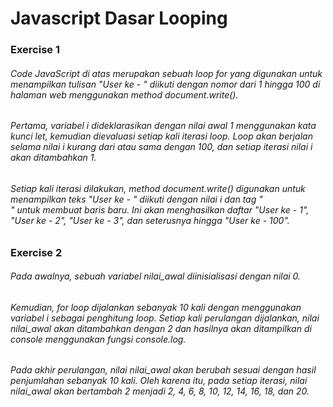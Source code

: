 # Javascript Dasar Looping

### Exercise 1
###### Code JavaScript di atas merupakan sebuah loop for yang digunakan untuk menampilkan tulisan "User ke - " diikuti dengan nomor dari 1 hingga 100 di halaman web menggunakan method document.write().
###### Pertama, variabel i dideklarasikan dengan nilai awal 1 menggunakan kata kunci let, kemudian dievaluasi setiap kali iterasi loop. Loop akan berjalan selama nilai i kurang dari atau sama dengan 100, dan setiap iterasi nilai i akan ditambahkan 1.
###### Setiap kali iterasi dilakukan, method document.write() digunakan untuk menampilkan teks "User ke - " diikuti dengan nilai i dan tag "<br>" untuk membuat baris baru. Ini akan menghasilkan daftar "User ke - 1", "User ke - 2", "User ke - 3", dan seterusnya hingga "User ke - 100".

### Exercise 2
###### Pada awalnya, sebuah variabel nilai_awal diinisialisasi dengan nilai 0.
###### Kemudian, for loop dijalankan sebanyak 10 kali dengan menggunakan variabel i sebagai penghitung loop. Setiap kali perulangan dijalankan, nilai nilai_awal akan ditambahkan dengan 2 dan hasilnya akan ditampilkan di console menggunakan fungsi console.log.
###### Pada akhir perulangan, nilai nilai_awal akan berubah sesuai dengan hasil penjumlahan sebanyak 10 kali. Oleh karena itu, pada setiap iterasi, nilai nilai_awal akan bertambah 2 menjadi 2, 4, 6, 8, 10, 12, 14, 16, 18, dan 20.